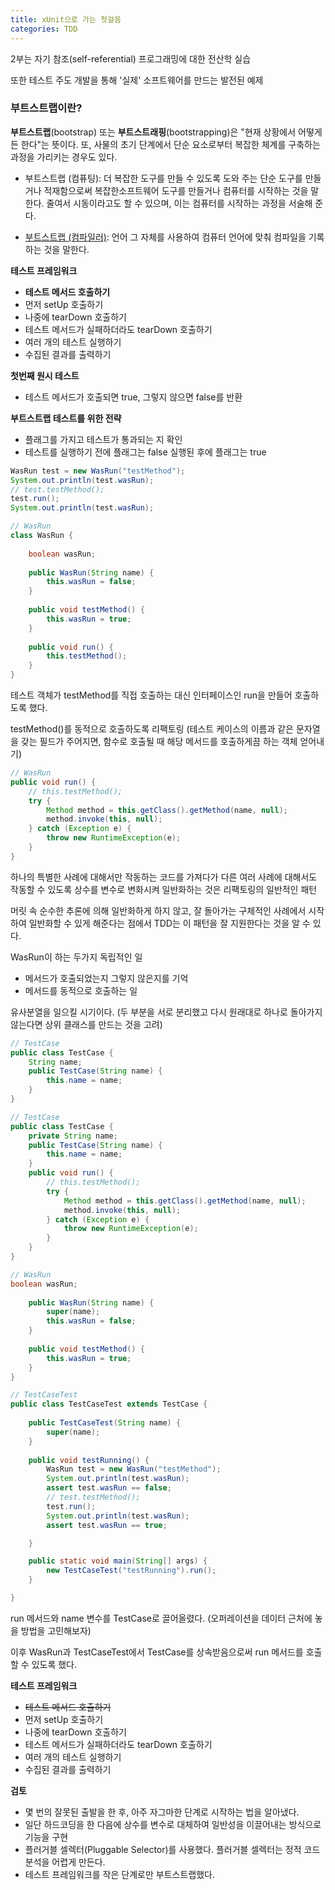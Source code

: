 ```yaml
---
title: xUnit으로 가는 첫걸음
categories: TDD
---
```




2부는 자기 참조(self-referential) 프로그래밍에 대한 전산학 실습

또한 테스트 주도 개발을 통해 '실제' 소프트웨어를 만드는 발전된 예제



### 부트스트랩이란?

**부트스트랩**(bootstrap) 또는 **부트스트래핑**(bootstrapping)은 "현재 상황에서 어떻게든 한다"는 뜻이다. 또, 사물의 초기 단계에서 단순 요소로부터 복잡한 체계를 구축하는 과정을 가리키는 경우도 있다.

* 부트스트랩 (컴퓨팅): 더 복잡한 도구를 만들 수 있도록 도와 주는 단순 도구를 만들거나 적재함으로써 복잡한소프트웨어 도구를 만들거나 컴퓨터를 시작하는 것을 말한다. 줄여서 시동이라고도 할 수 있으며, 이는 컴퓨터를 시작하는 과정을 서술해 준다.

- [부트스트랩 (컴파일러)](https://ko.wikipedia.org/wiki/부트스트랩_(컴파일러)): 언어 그 자체를 사용하여 컴퓨터 언어에 맞춰 컴파일을 기록하는 것을 말한다.



**테스트 프레임워크**

* **테스트 메서드 호출하기**
* 먼저 setUp 호출하기
* 나중에 tearDown 호출하기
* 테스트 메서드가 실패하더라도 tearDown 호출하기
* 여러 개의 테스트 실행하기
* 수집된 결과를 출력하기



**첫번째 원시 테스트**

* 테스트 메서드가 호출되면 true, 그렇지 않으면 false를 반환



**부트스트랩 테스트를 위한 전략**

* 플래그를 가지고 테스트가 통과되는 지 확인
* 테스트를 실행하기 전에 플래그는 false 실행된 후에 플래그는 true



```java
WasRun test = new WasRun("testMethod");
System.out.println(test.wasRun);
// test.testMethod();
test.run();
System.out.println(test.wasRun);

// WasRun
class WasRun {
    
    boolean wasRun;
    
    public WasRun(String name) {
        this.wasRun = false;    
    }
    
    public void testMethod() {
        this.wasRun = true;
    }
    
    public void run() {
        this.testMethod();
    }
}
```



테스트 객체가 testMethod를 직접 호출하는 대신 인터페이스인 run을 만들어 호출하도록 했다.



testMethod()를 동적으로 호출하도록 리팩토링 (테스트 케이스의 이름과 같은 문자열을 갖는 필드가 주어지면, 함수로 호출될 때 해당 메서드를 호출하게끔 하는 객체 얻어내기)

```java
// WasRun
public void run() {
    // this.testMethod();
    try {
        Method method = this.getClass().getMethod(name, null);
        method.invoke(this, null);
    } catch (Exception e) {
        throw new RuntimeException(e);
    }
}
```



하나의 특별한 사례에 대해서만 작동하는 코드를 가져다가 다른 여러 사례에 대해서도 작동할 수 있도록 상수를 변수로 변화시켜 일반화하는 것은 리팩토링의 일반적인 패턴

머릿 속 순수한 추론에 의해 일반화하게 하지 않고, 잘 돌아가는 구체적인 사례에서 시작하여 일반화할 수 있게 해준다는 점에서 TDD는 이 패턴을 잘 지원한다는 것을 알 수 있다.



WasRun이 하는 두가지 독립적인 일

* 메서드가 호출되었는지 그렇지 않은지를 기억
* 메서드를 동적으로 호출하는 일



유사분열을 일으킬 시기이다. (두 부분을 서로 분리했고 다시 원래대로 하나로 돌아가지 않는다면 상위 클래스를 만드는 것을 고려)

```java
// TestCase
public class TestCase {
    String name;
    public TestCase(String name) {
        this.name = name;
    }
}
```



```java
// TestCase
public class TestCase {
    private String name;
    public TestCase(String name) {
        this.name = name;
    }
    public void run() {
        // this.testMethod();
        try {
            Method method = this.getClass().getMethod(name, null);
            method.invoke(this, null);
        } catch (Exception e) {
            throw new RuntimeException(e);
        }
    }
}

// WasRun
boolean wasRun;
    
    public WasRun(String name) {
        super(name);
        this.wasRun = false;
    }
    
    public void testMethod() {
        this.wasRun = true;
    }
}

// TestCaseTest
public class TestCaseTest extends TestCase {
    
    public TestCaseTest(String name) {
        super(name);
    }
    
    public void testRunning() {
        WasRun test = new WasRun("testMethod");
        System.out.println(test.wasRun);
        assert test.wasRun == false;
        // test.testMethod();
        test.run();
        System.out.println(test.wasRun);
        assert test.wasRun == true;

    }

    public static void main(String[] args) {
        new TestCaseTest("testRunning").run();
    }

}
```

run 메서드와 name 변수를 TestCase로 끌어올렸다.  (오퍼레이션을 데이터 근처에 놓을 방법을 고민해보자)

이후 WasRun과 TestCaseTest에서 TestCase를 상속받음으로써 run 메서드를 호출할 수 있도록 했다.





**테스트 프레임워크**

* ~~테스트 메서드 호출하기~~
* 먼저 setUp 호출하기
* 나중에 tearDown 호출하기
* 테스트 메서드가 실패하더라도 tearDown 호출하기
* 여러 개의 테스트 실행하기
* 수집된 결과를 출력하기



**검토**

* 몇 번의 잘못된 출발을 한 후, 아주 자그마한 단계로 시작하는 법을 알아냈다.
* 일단 하드코딩을 한 다음에 상수를 변수로 대체하여 일반성을 이끌어내는 방식으로 기능을 구현
* 플러거블 셀렉터(Pluggable Selector)를 사용했다. 플러거블 셀렉터는 정적 코드 분석을 어렵게 만든다.
* 테스트 프레임워크를 작은 단계로만 부트스트랩했다.